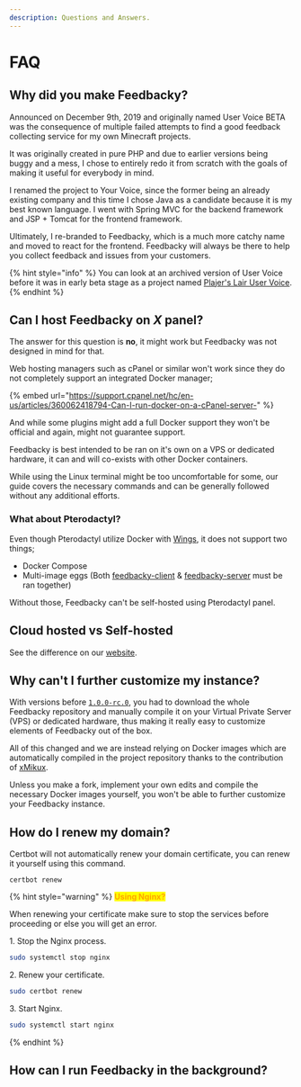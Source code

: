 ```yaml
---
description: Questions and Answers.
---
```


# FAQ

## Why did you make Feedbacky?

Announced on December 9th, 2019 and originally named User Voice BETA was the consequence of multiple failed attempts to find a good feedback collecting service for my own Minecraft projects.

It was originally created in pure PHP and due to earlier versions being buggy and a mess, I chose to entirely redo it from scratch with the goals of making it useful for everybody in mind.

I renamed the project to Your Voice, since the former being an already existing company and this time I chose Java as a candidate because it is my best known language. I went with Spring MVC for the backend framework and JSP + Tomcat for the frontend framework.

Ultimately, I re-branded to Feedbacky, which is a much more catchy name and moved to react for the frontend. Feedbacky will always be there to help you collect feedback and issues from your customers.

{% hint style="info" %}
You can look at an archived version of User Voice before it was in early beta stage as a project named [Plajer's Lair User Voice](https://uservoice.plajer.xyz).
{% endhint %}

## Can I host Feedbacky on _X_ panel?

The answer for this question is **no**, it might work but Feedbacky was not designed in mind for that.

Web hosting managers such as cPanel or similar won't work since they do not completely support an integrated Docker manager;

{% embed url="https://support.cpanel.net/hc/en-us/articles/360062418794-Can-I-run-docker-on-a-cPanel-server-" %}

And while some plugins might add a full Docker support they won't be official and again, might not guarantee support.

Feedbacky is best intended to be ran on it's own on a VPS or dedicated hardware, it can and will co-exists with other Docker containers.

While using the Linux terminal might be too uncomfortable for some, our guide covers the necessary commands and can be generally followed without any additional efforts.

### What about Pterodactyl?

Even though Pterodactyl utilize Docker with [Wings](https://pterodactyl.io/wings/1.0/installing.html), it does not support two things;

* Docker Compose
* Multi-image eggs (Both [feedbacky-client](https://hub.docker.com/r/plajer/feedbacky-client) & [feedbacky-server](https://hub.docker.com/r/plajer/feedbacky-server) must be ran together)

Without those, Feedbacky can't be self-hosted using Pterodactyl panel.

## Cloud hosted vs Self-hosted

See the difference on our [website](https://feedbacky.net/#pricing).

## Why can't I further customize my instance?

With versions before [`1.0.0-rc.0`](broken-reference/), you had to download the whole Feedbacky repository and manually compile it on your Virtual Private Server (VPS) or dedicated hardware, thus making it really easy to customize elements of Feedbacky out of the box.

All of this changed and we are instead relying on Docker images which are automatically compiled in the project repository thanks to the contribution of [xMikux](https://github.com/feedbacky-project/app/pull/59).

Unless you make a fork, implement your own edits and compile the necessary Docker images yourself, you won't be able to further customize your Feedbacky instance.

## How do I renew my domain?

Certbot will not automatically renew your domain certificate, you can renew it yourself using this command.

```
certbot renew
```

{% hint style="warning" %}
<mark style="color:orange;">**Using Nginx?**</mark>

When renewing your certificate make sure to stop the services before proceeding or else you will get an error.

1\. Stop the Nginx process.

```bash
sudo systemctl stop nginx
```

2\. Renew your certificate.

```bash
sudo certbot renew
```

3\. Start Nginx.

```bash
sudo systemctl start nginx
```
{% endhint %}

## How can I run Feedbacky in the background?
